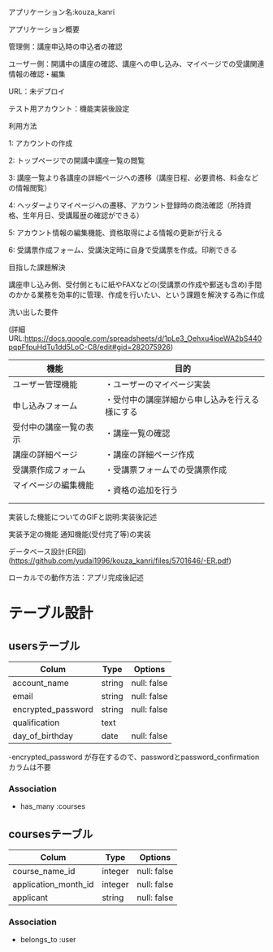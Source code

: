 アプリケーション名:kouza_kanri

アプリケーション概要

管理側：講座申込時の申込者の確認

ユーザー側：開講中の講座の確認、講座への申し込み、マイページでの受講関連情報の確認・編集

URL：未デプロイ

テスト用アカウント：機能実装後設定

利用方法

1: アカウントの作成

2: トップページでの開講中講座一覧の閲覧

3: 講座一覧より各講座の詳細ページへの遷移（講座日程、必要資格、料金などの情報閲覧）

4: ヘッダーよりマイページへの遷移、アカウント登録時の商法確認（所持資格、生年月日、受講履歴の確認ができる）

5: アカウント情報の編集機能、資格取得による情報の更新が行える

6: 受講票作成フォーム、受講決定時に自身で受講票を作成。印刷できる

目指した課題解決

講座申し込み側、受付側ともに紙やFAXなどの(受講票の作成や郵送も含め)手間のかかる業務を効率的に管理、作成を行いたい、という課題を解決する為に作成

洗い出した要件

(詳細URL:https://docs.google.com/spreadsheets/d/1pLe3_Oehxu4ioeWA2bS440pqpFfpuHdTu1dd5LoC-C8/edit#gid=282075926)


| 機能                   　   | 目的                                   |
| -------------------------- | -------------------------------------  |
| ユーザー管理機能      　      | ・ユーザーのマイページ実装　                  |
| 申し込みフォーム            　 | ・受付中の講座詳細から申し込みを行える様にする    | 
| 受付中の講座一覧の表示      　 | ・講座一覧の確認                           |
| 講座の詳細ページ            　| ・講座の詳細ページ作成                       |
| 受講票作成フォーム             | ・受講票フォームでの受講票作成                |
| マイページの編集機能       　　 | ・資格の追加を行う                          |


実装した機能についてのGIFと説明:実装後記述

実装予定の機能	通知機能(受付完了等)の実装

データベース設計(ER図)	
(https://github.com/yudai1996/kouza_kanri/files/5701646/-ER.pdf)

ローカルでの動作方法：アプリ完成後記述




# テーブル設計

## usersテーブル

| Colum                       | Type    | Options     |
| --------------------------- | ------- | ----------- |
| account_name                | string  | null: false |
| email                       | string  | null: false | 
| encrypted_password          | string  | null: false |
| qualification　　　          | text    |             |
| day_of_birthday             | date    | null: false |

-encrypted_password が存在するので、passwordとpassword_confirmationカラムは不要

### Association

- has_many :courses


## coursesテーブル

| Colum                       | Type    | Options     |
| --------------------------- | ------- | ----------- |
| course_name_id              | integer | null: false |
| application_month_id        | integer | null: false | 
| applicant                   | string  | null: false |

### Association

- belongs_to :user
